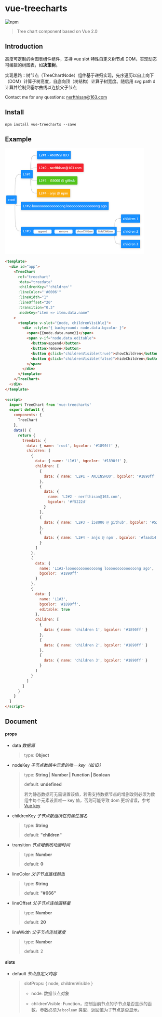 # vue-treecharts

[![npm](https://img.shields.io/badge/npm-vue--treecharts-brightgreen.svg)](https://www.npmjs.com/package/vue-treecharts)

> Tree chart component based on Vue 2.0

## Introduction

高度可定制的树图表组件组件，支持 vue slot 特性自定义树节点 DOM，实现动态可编辑的树图表，如**决策树**。

实现思路：树节点（TreeChartNode）组件基于递归实现，先序遍历以自上向下（DOM）计算子树高度，自底向顶（树结构）计算子树宽度。随后用 svg path d 计算并绘制贝塞尔曲线以连接父子节点

Contact me for any questions: nerfthisan@163.com

## Install

`npm install vue-treecharts --save`

## Example

<img src="https://raw.githubusercontent.com/i58000/vue-treecharts/master/example.png" width="460"/>

```html
<template>
  <div id="app">
    <TreeChart
      ref="treechart"
      :data="treedata"
      :childrenKey="'children'"
      :lineColor="'#0006'"
      :lineWidth="1"
      :lineOffset="20"
      :transition="0.3"
      :nodeKey="item => item.data.name"
    >
      <template v-slot="{node, childrenVisible}">
        <div :style="{ background: node.data.bgcolor }">
          <span>{{node.data.name}}</span>
          <span v-if="node.data.editable">
            <button>append</button>
            <button>remove</button>
            <button @click="childrenVisible(true)">showChildren</button>
            <button @click="childrenVisible(false)">hideChildren</button>
          </span>
        </div>
      </template>
    </TreeChart>
  </div>
</template>

<script>
  import TreeChart from 'vue-treecharts'
  export default {
    components: {
      TreeChart
    },
    data() {
      return {
        treedata: {
          data: { name: 'root', bgcolor: '#1890ff' },
          children: [
            {
              data: { name: 'L1#1', bgcolor: '#1890ff' },
              children: [
                {
                  data: { name: 'L2#1 - ANJINSHUO', bgcolor: '#1890ff' }
                },
                {
                  data: {
                    name: 'L2#2 - nerfthisan@163.com',
                    bgcolor: '#f5222d'
                  }
                },
                {
                  data: { name: 'L2#3 - i58000 @ github', bgcolor: '#52c41a' }
                },
                {
                  data: { name: 'L2#4 - anjs @ npm', bgcolor: '#faad14' }
                }
              ]
            },
            {
              data: {
                name: 'L1#2-loooooooooooooong loooooooooooooong ago',
                bgcolor: '#1890ff'
              }
            },
            {
              data: {
                name: 'L1#3',
                bgcolor: '#1890ff',
                editable: true
              },
              children: [
                {
                  data: { name: 'children 1', bgcolor: '#1890ff' }
                },
                {
                  data: { name: 'children 2', bgcolor: '#1890ff' }
                },
                {
                  data: { name: 'children 3', bgcolor: '#1890ff' }
                }
              ]
            }
          ]
        }
      }
    }
  }
</script>
```

## Document

#### props

- data _数据源_

  > type: **Object**

- nodeKey _子节点数组中元素的唯一 key（如 ID）_

  > type: **String | Number | Function | Boolean**
  >
  > default: **undefined**
  >
  > 若为静态数据可无需设置该值，若需支持数据节点的增删改则必须为数组中每个元素设置唯一 key 值，否则可能导致 dom 更新错误，参考 [Vue key](https://cn.vuejs.org/v2/api/#key)

- childrenKey _子节点数组所在的属性键名_

  > type: **String**
  >
  > default: **"children"**

- transition _节点增删改动画时间_

  > type: **Number**
  >
  > default: **0**

- lineColor _父子节点连线颜色_

  > type: **String**
  >
  > default: **"#666"**

- lineOffset _父子节点连线偏移量_

  > type: **Number**
  >
  > default: **20**

- lineWidth _父子节点连线宽度_

  > type: **Number**
  >
  > default: 2

#### slots

- default _节点自定义内容_

  > slotProps: { node, childrenVisible }
  >
  > - node: 数据节点对象
  >
  > - childrenVisible: Function，控制当前节点的子节点是否显示的函数，参数必须为 `boolean` 类型，返回值为子节点是否显示。
